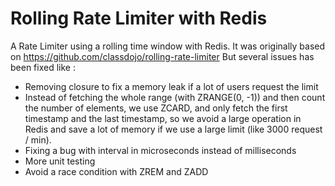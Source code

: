 # Rolling Rate Limiter with Redis

A Rate Limiter using a rolling time window with Redis.
It was originally based on https://github.com/classdojo/rolling-rate-limiter
But several issues has been fixed like :
- Removing closure to fix a memory leak if a lot of users request the limit
- Instead of fetching the whole range (with ZRANGE(0, -1)) and then count the number of elements, we use ZCARD, and only fetch the first timestamp and the last timestamp, so we avoid a large operation in Redis and save a lot of memory if we use a large limit (like 3000 request / min).
- Fixing a bug with interval in microseconds instead of milliseconds
- More unit testing
- Avoid a race condition with ZREM and ZADD
